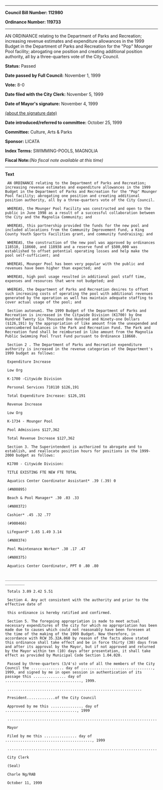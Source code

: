 

********

**Council Bill Number: 112980**
   
**Ordinance Number: 119733**
********

 AN ORDINANCE relating to the Department of Parks and Recreation; increasing revenue estimates and expenditure allowances in the 1999 Budget in the Department of Parks and Recreation for the "Pop" Mounger Pool facility; abrogating one position and creating additional position authority, all by a three-quarters vote of the City Council.

**Status:** Passed
   
**Date passed by Full Council:** November 1, 1999
   
**Vote:** 8-0
   
**Date filed with the City Clerk:** November 5, 1999
   
**Date of Mayor's signature:** November 4, 1999
   
[(about the signature date)](/~public/approvaldate.htm)
   
   
   
**Date introduced/referred to committee:** October 25, 1999
   
**Committee:** Culture, Arts & Parks
   
**Sponsor:** LICATA
   
   
**Index Terms:** SWIMMING-POOLS, MAGNOLIA

**Fiscal Note:**_(No fiscal note available at this time)_

********

**Text**
   
```
 AN ORDINANCE relating to the Department of Parks and Recreation; increasing revenue estimates and expenditure allowances in the 1999 Budget in the Department of Parks and Recreation for the "Pop" Mounger Pool facility; abrogating one position and creating additional position authority, all by a three-quarters vote of the City Council.

 WHEREAS, the Mounger Pool Facility was constructed and open to the public in June 1998 as a result of a successful collaboration between the City and the Magnolia Community; and

 WHEREAS, this partnership provided the funds for the new pool and included allocations from the Community Improvement Fund, a King County Youth Sports Facilities grant, and community fundraising; and

 WHEREAS, the construction of the new pool was approved by ordinances 118510, 118660, and 118938 and a reserve fund of $500,000 was established to offset potential operating losses and help make the pool self-sufficient; and

 WHEREAS, Mounger Pool has been very popular with the public and revenues have been higher than expected; and

 WHEREAS, high pool usage resulted in additional pool staff time, expenses and resources that were not budgeted; and

 WHEREAS, the Department of Parks and Recreation desires to offset such increasing costs of operating the pool with additional revenues generated by the operation as well has maintain adequate staffing to cover actual usage of the pool; and

 Section autonum1. The 1999 Budget of the Department of Parks and Recreation is increased in the Citywide Division (K1700) by One Hundred Twenty Six Thousand One Hundred and Ninety-one Dollars ($126,191) by the appropriation of like amount from the unexpended and unencumbered balances in the Park and Recreation Fund. The Park and Recreation fund shall be reimbursed in like amount from the Magnolia Public Swimming Pool Trust Fund pursuant to Ordinance 118660.

 Section 2 . The Department of Parks and Recreation expenditure authority is increased in the revenue categories of the Department's 1999 budget as follows:

 Expenditure Increase

 Low Org

 K-1700 -Citywide Division

 Personal Services 710110 $126,191

 Total Expenditure Increase: $126,191

 Revenue Increase

 Low Org

 K-1734 - Mounger Pool

 Pool Admissions $127,362

 Total Revenue Increase $127,362

 Section 3. The Superintendent is authorized to abrogate and to establish, and reallocate position hours for positions in the 1999- 2000 budget as follows:

 K1700 - Citywide Division:

 TITLE EXISTING FTE NEW FTE TOTAL

 Aquatics Center Coordinator Assistant* .39 (.39) 0

 (#N00895)

 Beach & Pool Manager* .30 .03 .33

 (#N00372)

 Cashier* .45 .32 .77

 (#900466)

 Lifeguard* 1.65 1.49 3.14

 (#N00374)

 Pool Maintenance Worker* .30 .17 .47

 (#N00375)

 Aquatics Center Coordinator, PPT 0 .80 .80

 ______________________________________________________________________ _________

 Totals 3.09 2.42 5.51

 Section 4. Any act consistent with the authority and prior to the effective date of

 this ordinance is hereby ratified and confirmed.

 Section 5. The foregoing appropriation is made to meet actual necessary expenditures of the city for which no appropriation has been made due to causes which could not reasonably have been foreseen at the time of the making of the 1999 Budget. Now therefore, in accordance with RCW 35.32A.060 by reason of the facts above stated this ordinance shall take effect and be in force thirty (30) days from and after its approval by the Mayor, but if not approved and returned by the Mayor within ten (10) days after presentation, it shall take effect as provided by Municipal Code Section 1.04.020.

 Passed by three-quarters (3/4's) vote of all the members of the City Council the ............... day of ................................., 1999, and signed by me in open session in authentication of its passage this ............... day of ..................................., 1999.

 ..............................................................

 President.............of the City Council

 Approved by me this ............... day of ................................., 1999

 .....................................................................

 Mayor

 Filed by me this ............... day of ........................................, 1999

 .....................................................................

 City Clerk

 (Seal)

 Charle Ng/RAB

 October 11, 1999

```
